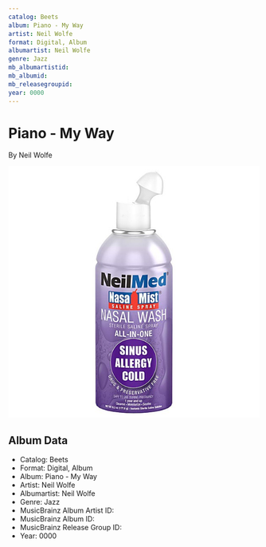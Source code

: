 ```yaml
---
catalog: Beets
album: Piano - My Way
artist: Neil Wolfe
format: Digital, Album
albumartist: Neil Wolfe
genre: Jazz
mb_albumartistid: 
mb_albumid: 
mb_releasegroupid: 
year: 0000
---
```


# Piano - My Way

By Neil Wolfe

![](../../assets/beetscovers/Neil_Wolfe-Piano_-_My_Way.jpg)

## Album Data

- Catalog: Beets
- Format: Digital, Album
- Album: Piano - My Way
- Artist: Neil Wolfe
- Albumartist: Neil Wolfe
- Genre: Jazz
- MusicBrainz Album Artist ID: 
- MusicBrainz Album ID: 
- MusicBrainz Release Group ID: 
- Year: 0000

